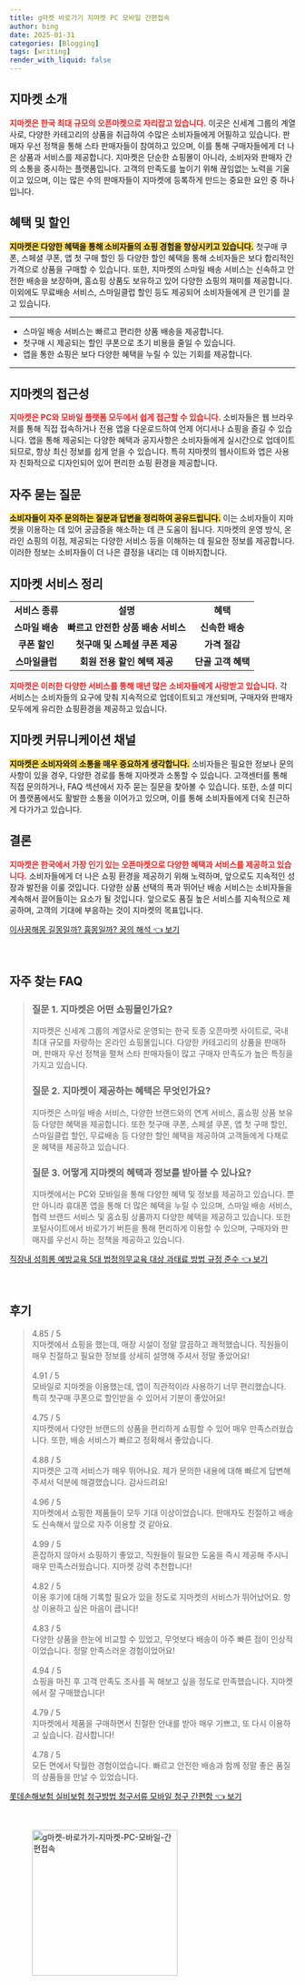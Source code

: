```yaml
---
title: g마켓 바로가기 지마켓 PC 모바일 간편접속
author: bing
date: 2025-01-31
categories: [Blogging]
tags: [writing]
render_with_liquid: false
---
```



<h2 id='지마켓_소개'>지마켓 소개</h2>

<p><b><span style="color: #ee2323;">지마켓은 한국 최대 규모의 오픈마켓으로 자리잡고 있습니다.</span></b> 이곳은 신세계 그룹의 계열사로, 다양한 카테고리의 상품을 취급하여 수많은 소비자들에게 어필하고 있습니다. 판매자 우선 정책을 통해 스타 판매자들이 참여하고 있으며, 이를 통해 구매자들에게 더 나은 상품과 서비스를 제공합니다. 지마켓은 단순한 쇼핑몰이 아니라, 소비자와 판매자 간의 소통을 중시하는 플랫폼입니다. 고객의 만족도를 높이기 위해 끊임없는 노력을 기울이고 있으며, 이는 많은 수의 판매자들이 지마켓에 등록하게 만드는 중요한 요인 중 하나입니다.</p>

<h2 id='혜택_및_할인'>혜택 및 할인</h2>

<p><b><span style="background-color: #ffe066;">지마켓은 다양한 혜택을 통해 소비자들의 쇼핑 경험을 향상시키고 있습니다.</span></b> 첫구매 쿠폰, 스페셜 쿠폰, 앱 첫 구매 할인 등 다양한 할인 혜택을 통해 소비자들은 보다 합리적인 가격으로 상품을 구매할 수 있습니다. 또한, 지마켓의 스마일 배송 서비스는 신속하고 안전한 배송을 보장하며, 홈쇼핑 상품도 보유하고 있어 다양한 쇼핑의 재미를 제공합니다. 이외에도 무료배송 서비스, 스마일클럽 할인 등도 제공되어 소비자들에게 큰 인기를 끌고 있습니다.</p>

<hr />

<ul>
    <li>스마일 배송 서비스는 빠르고 편리한 상품 배송을 제공합니다.</li>
    <li>첫구매 시 제공되는 할인 쿠폰으로 초기 비용을 줄일 수 있습니다.</li>
    <li>앱을 통한 쇼핑은 보다 다양한 혜택을 누릴 수 있는 기회를 제공합니다.</li>
</ul>

<hr />

<h2 id='지마켓의_접근성'>지마켓의 접근성</h2>

<p><b><span style="color: #ee2323;">지마켓은 PC와 모바일 플랫폼 모두에서 쉽게 접근할 수 있습니다.</span></b> 소비자들은 웹 브라우저를 통해 직접 접속하거나 전용 앱을 다운로드하여 언제 어디서나 쇼핑을 즐길 수 있습니다. 앱을 통해 제공되는 다양한 혜택과 공지사항은 소비자들에게 실시간으로 업데이트되므로, 항상 최신 정보를 쉽게 얻을 수 있습니다. 특히 지마켓의 웹사이트와 앱은 사용자 친화적으로 디자인되어 있어 편리한 쇼핑 환경을 제공합니다.</p>

<h2 id='자주_묻는_질문'>자주 묻는 질문</h2>

<p><b><span style="background-color: #ffe066;">소비자들이 자주 문의하는 질문과 답변을 정리하여 공유드립니다.</span></b> 이는 소비자들이 지마켓을 이용하는 데 있어 궁금증을 해소하는 데 큰 도움이 됩니다. 지마켓의 운영 방식, 온라인 쇼핑의 이점, 제공되는 다양한 서비스 등을 이해하는 데 필요한 정보를 제공합니다. 이러한 정보는 소비자들이 더 나은 결정을 내리는 데 이바지합니다.</p>

<h2 id='지마켓_서비스_정리'>지마켓 서비스 정리</h2>

<table>
    <tr>
        <td style="text-align: center; height: 17px;"><b>서비스 종류</b></td>
        <td style="text-align: center; height: 17px;"><b>설명</b></td>
        <td style="text-align: center; height: 17px;"><b>혜택</b></td>
    </tr>
    <tr>
        <td style="text-align: center; height: 17px;"><b>스마일 배송</b></td>
        <td style="text-align: center; height: 17px;"><b>빠르고 안전한 상품 배송 서비스</b></td>
        <td style="text-align: center; height: 17px;"><b>신속한 배송</b></td>
    </tr>
    <tr>
        <td style="text-align: center; height: 17px;"><b>쿠폰 할인</b></td>
        <td style="text-align: center; height: 17px;"><b>첫구매 및 스페셜 쿠폰 제공</b></td>
        <td style="text-align: center; height: 17px;"><b>가격 절감</b></td>
    </tr>
    <tr>
        <td style="text-align: center; height: 17px;"><b>스마일클럽</b></td>
        <td style="text-align: center; height: 17px;"><b>회원 전용 할인 혜택 제공</b></td>
        <td style="text-align: center; height: 17px;"><b>단골 고객 혜택</b></td>
    </tr>
</table>

<p><b><span style="color: #ee2323;">지마켓은 이러한 다양한 서비스를 통해 매년 많은 소비자들에게 사랑받고 있습니다.</span></b> 각 서비스는 소비자들의 요구에 맞춰 지속적으로 업데이트되고 개선되며, 구매자와 판매자 모두에게 유리한 쇼핑환경을 제공하고 있습니다.</p>

<h2 id='지마켓_커뮤니케이션_채널'>지마켓 커뮤니케이션 채널</h2>

<p><b><span style="background-color: #ffe066;">지마켓은 소비자와의 소통을 매우 중요하게 생각합니다.</span></b> 소비자들은 필요한 정보나 문의 사항이 있을 경우, 다양한 경로를 통해 지마켓과 소통할 수 있습니다. 고객센터를 통해 직접 문의하거나, FAQ 섹션에서 자주 묻는 질문을 찾아볼 수 있습니다. 또한, 소셜 미디어 플랫폼에서도 활발한 소통을 이어가고 있으며, 이를 통해 소비자들에게 더욱 친근하게 다가가고 있습니다.</p>

<h2 id='결론'>결론</h2>

<p><b><span style="color: #ee2323;">지마켓은 한국에서 가장 인기 있는 오픈마켓으로 다양한 혜택과 서비스를 제공하고 있습니다.</span></b> 소비자들에게 더 나은 쇼핑 환경을 제공하기 위해 노력하며, 앞으로도 지속적인 성장과 발전을 이룰 것입니다. 다양한 상품 선택의 폭과 뛰어난 배송 서비스는 소비자들을 계속해서 끌어들이는 요소가 될 것입니다. 앞으로도 품질 높은 서비스를 지속적으로 제공하며, 고객의 기대에 부응하는 것이 지마켓의 목표입니다.</p>


<p><a class="click-button" title="이사꿈해몽 길몽일까? 흉몽일까? 꿈의 해석" href="https://adkhouse.github.io/posts/%EC%9D%B4%EC%82%AC%EA%BF%88%ED%95%B4%EB%AA%BD-%EA%B8%B8%EB%AA%BD%EC%9D%BC%EA%B9%8C-%ED%9D%89%EB%AA%BD%EC%9D%BC%EA%B9%8C-%EA%BF%88%EC%9D%98-%ED%95%B4%EC%84%9D/" rel="dofollow">이사꿈해몽 길몽일까? 흉몽일까? 꿈의 해석 👈 보기</a></p><br>
<h2 id='자주_찾는_FAQ'>자주 찾는 FAQ</h2>
<div itemscope="" itemtype="https://schema.org/FAQPage"> 
<blockquote> 
<div itemscope="" itemprop="mainEntity" itemtype="https://schema.org/Question"> 
<h3 itemprop="name">질문 1. 지마켓은 어떤 쇼핑몰인가요?</h3> 
<div itemscope="" itemprop="acceptedAnswer" itemtype="https://schema.org/Answer"> 
<span itemprop="text"> 
<p>지마켓은 신세계 그룹의 계열사로 운영되는 한국 토종 오픈마켓 사이트로, 국내 최대 규모를 자랑하는 온라인 쇼핑몰입니다. 다양한 카테고리의 상품을 판매하며, 판매자 우선 정책을 펼쳐 스타 판매자들이 많고 구매자 만족도가 높은 특징을 가지고 있습니다.</p> 
</span> 
</div> 
</div> 

<div itemscope="" itemprop="mainEntity" itemtype="https://schema.org/Question"> 
<h3 itemprop="name">질문 2. 지마켓이 제공하는 혜택은 무엇인가요?</h3> 
<div itemscope="" itemprop="acceptedAnswer" itemtype="https://schema.org/Answer"> 
<span itemprop="text"> 
<p>지마켓은 스마일 배송 서비스, 다양한 브랜드와의 연계 서비스, 홈쇼핑 상품 보유 등 다양한 혜택을 제공합니다. 또한 첫구매 쿠폰, 스페셜 쿠폰, 앱 첫 구매 할인, 스마일클럽 할인, 무료배송 등 다양한 할인 혜택을 제공하여 고객들에게 다채로운 혜택을 제공하고 있습니다.</p> 
</span> 
</div> 
</div> 

<div itemscope="" itemprop="mainEntity" itemtype="https://schema.org/Question"> 
<h3 itemprop="name">질문 3. 어떻게 지마켓의 혜택과 정보를 받아볼 수 있나요?</h3> 
<div itemscope="" itemprop="acceptedAnswer" itemtype="https://schema.org/Answer"> 
<span itemprop="text"> 
<p>지마켓에서는 PC와 모바일을 통해 다양한 혜택 및 정보를 제공하고 있습니다. 뿐만 아니라 휴대폰 앱을 통해 더 많은 혜택을 누릴 수 있으며, 스마일 배송 서비스, 협력 브랜드 서비스 및 홈쇼핑 상품까지 다양한 혜택을 제공하고 있습니다. 또한 포털사이트에서 바로가기 버튼을 통해 편리하게 이용할 수 있으며, 구매자와 판매자를 우선시 하는 정책을 제공하고 있습니다.</p> 
</span> 
</div> 
</div> 
</blockquote> 
</div>
<p><a class="click-button" title="직장내 성희롱 예방교육 5대 법정의무교육 대상 과태료 방법 규정 준수" href="https://adkhouse.github.io/posts/%EC%A7%81%EC%9E%A5%EB%82%B4-%EC%84%B1%ED%9D%AC%EB%A1%B1-%EC%98%88%EB%B0%A9%EA%B5%90%EC%9C%A1-5%EB%8C%80-%EB%B2%95%EC%A0%95%EC%9D%98%EB%AC%B4%EA%B5%90%EC%9C%A1-%EB%8C%80%EC%83%81-%EA%B3%BC%ED%83%9C%EB%A3%8C-%EB%B0%A9%EB%B2%95-%EA%B7%9C%EC%A0%95-%EC%A4%80%EC%88%98/" rel="dofollow">직장내 성희롱 예방교육 5대 법정의무교육 대상 과태료 방법 규정 준수 👈 보기</a></p><br>
<h2 id='후기'>후기</h2>
<div itemscope itemtype="https://schema.org/Product">
  <blockquote>
  <div itemprop="review" itemscope itemtype="https://schema.org/Review">
      <div itemprop="reviewRating" itemscope itemtype="https://schema.org/Rating"> <span itemprop="ratingValue">4.85</span> / <span itemprop="bestRating">5</span> </div>
      <span itemprop="reviewBody">지마켓에서 쇼핑을 했는데, 매장 시설이 정말 깔끔하고 쾌적했습니다. 직원들이 매우 친절하고 필요한 정보를 상세히 설명해 주셔서 정말 좋았어요!</span>
  </div>
  <br>
  <div itemprop="review" itemscope itemtype="https://schema.org/Review">
      <div itemprop="reviewRating" itemscope itemtype="https://schema.org/Rating"> <span itemprop="ratingValue">4.91</span> / <span itemprop="bestRating">5</span> </div>
      <span itemprop="reviewBody">모바일로 지마켓을 이용했는데, 앱이 직관적이라 사용하기 너무 편리했습니다. 특히 첫구매 쿠폰으로 할인받을 수 있어서 기분이 좋았어요!</span>
  </div>
  <br>
  <div itemprop="review" itemscope itemtype="https://schema.org/Review">
      <div itemprop="reviewRating" itemscope itemtype="https://schema.org/Rating"> <span itemprop="ratingValue">4.75</span> / <span itemprop="bestRating">5</span> </div>
      <span itemprop="reviewBody">지마켓에서 다양한 브랜드의 상품을 편리하게 쇼핑할 수 있어 매우 만족스러웠습니다. 또한, 배송 서비스가 빠르고 정확해서 좋았습니다.</span>
  </div>
  <br>
  <div itemprop="review" itemscope itemtype="https://schema.org/Review">
      <div itemprop="reviewRating" itemscope itemtype="https://schema.org/Rating"> <span itemprop="ratingValue">4.88</span> / <span itemprop="bestRating">5</span> </div>
      <span itemprop="reviewBody">지마켓은 고객 서비스가 매우 뛰어나요. 제가 문의한 내용에 대해 빠르게 답변해주셔서 덕분에 해결했습니다. 감사드려요!</span>
  </div>
  <br>
  <div itemprop="review" itemscope itemtype="https://schema.org/Review">
      <div itemprop="reviewRating" itemscope itemtype="https://schema.org/Rating"> <span itemprop="ratingValue">4.96</span> / <span itemprop="bestRating">5</span> </div>
      <span itemprop="reviewBody">지마켓에서 쇼핑한 제품들이 모두 기대 이상이었습니다. 판매자도 친절하고 배송도 신속해서 앞으로 자주 이용할 것 같아요.</span>
  </div>
  <br>
  <div itemprop="review" itemscope itemtype="https://schema.org/Review">
      <div itemprop="reviewRating" itemscope itemtype="https://schema.org/Rating"> <span itemprop="ratingValue">4.99</span> / <span itemprop="bestRating">5</span> </div>
      <span itemprop="reviewBody">혼잡하지 않아서 쇼핑하기 좋았고, 직원들이 필요한 도움을 즉시 제공해 주시니 매우 만족스러웠습니다. 지마켓 강력 추천합니다!</span>
  </div>
  <br>
  <div itemprop="review" itemscope itemtype="https://schema.org/Review">
      <div itemprop="reviewRating" itemscope itemtype="https://schema.org/Rating"> <span itemprop="ratingValue">4.82</span> / <span itemprop="bestRating">5</span> </div>
      <span itemprop="reviewBody">이용 후기에 대해 기록할 필요가 있을 정도로 지마켓의 서비스가 뛰어났어요. 항상 이용하고 싶은 마음이 큽니다!</span>
  </div>
  <br>
  <div itemprop="review" itemscope itemtype="https://schema.org/Review">
      <div itemprop="reviewRating" itemscope itemtype="https://schema.org/Rating"> <span itemprop="ratingValue">4.83</span> / <span itemprop="bestRating">5</span> </div>
      <span itemprop="reviewBody">다양한 상품을 한눈에 비교할 수 있었고, 무엇보다 배송이 아주 빠른 점이 인상적이었습니다. 정말 만족스러운 경험이었어요!</span>
  </div>
  <br>
  <div itemprop="review" itemscope itemtype="https://schema.org/Review">
      <div itemprop="reviewRating" itemscope itemtype="https://schema.org/Rating"> <span itemprop="ratingValue">4.94</span> / <span itemprop="bestRating">5</span> </div>
      <span itemprop="reviewBody">쇼핑을 마친 후 고객 만족도 조사를 꼭 해보고 싶을 정도로 만족했습니다. 지마켓에서 잘 구매했습니다!</span>
  </div>
  <br>
  <div itemprop="review" itemscope itemtype="https://schema.org/Review">
      <div itemprop="reviewRating" itemscope itemtype="https://schema.org/Rating"> <span itemprop="ratingValue">4.79</span> / <span itemprop="bestRating">5</span> </div>
      <span itemprop="reviewBody">지마켓에서 제품을 구매하면서 친절한 안내를 받아 매우 기쁘고, 또 다시 이용하고 싶습니다. 감사합니다!</span>
  </div>
  <br>
  <div itemprop="review" itemscope itemtype="https://schema.org/Review">
      <div itemprop="reviewRating" itemscope itemtype="https://schema.org/Rating"> <span itemprop="ratingValue">4.78</span> / <span itemprop="bestRating">5</span> </div>
      <span itemprop="reviewBody">모든 면에서 탁월한 경험이었습니다. 빠르고 안전한 배송과 함께 정말 좋은 품질의 상품들을 만날 수 있었습니다.</span>
  </div>
  </blockquote>
</div>
<p><a class="click-button" title="롯데손해보험 실비보험 청구방법 청구서류 모바일 청구 간편함" href="https://adkhouse.github.io/posts/%EB%A1%AF%EB%8D%B0%EC%86%90%ED%95%B4%EB%B3%B4%ED%97%98-%EC%8B%A4%EB%B9%84%EB%B3%B4%ED%97%98-%EC%B2%AD%EA%B5%AC%EB%B0%A9%EB%B2%95-%EC%B2%AD%EA%B5%AC%EC%84%9C%EB%A5%98-%EB%AA%A8%EB%B0%94%EC%9D%BC-%EC%B2%AD%EA%B5%AC-%EA%B0%84%ED%8E%B8%ED%95%A8/" rel="dofollow">롯데손해보험 실비보험 청구방법 청구서류 모바일 청구 간편함 👈 보기</a></p><br>
<figure class="image"><img src="https://adkhouse.github.io/assets/img/thumbnail/g마켓-바로가기-지마켓-PC-모바일-간편접속.webp" alt="g마켓-바로가기-지마켓-PC-모바일-간편접속" width="256" height="256"></figure>